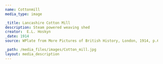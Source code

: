 ```yaml
---
name: Cottonmill
media_type: image

_title: Lancashire Cotton Mill
description: Steam powered weaving shed
creator:  E.L. Hoskyn
_date: 1914
source: WPlate from More Pictures of British History, London, 1914, p.61., London. Adam and Charles Black. 1914

_path: /media_files/images/Cotton_mill.jpg 
layout: media_description
---
```

